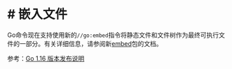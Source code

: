 # # 嵌入文件

Go命令现在支持使用新的`//go:embed`指令将静态文件和文件树作为最终可执行文件的一部分。有关详细信息，请参阅新[embed](https://tip.golang.org/pkg/embed/)包的文档。

参考：[Go 1.16 版本发布说明](https://tip.golang.org/doc/go1.16#embed)
